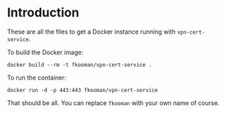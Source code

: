 # Introduction
These are all the files to get a Docker instance running with 
`vpn-cert-service`.

To build the Docker image:

    docker build --rm -t fkooman/vpn-cert-service .

To run the container:

    docker run -d -p 443:443 fkooman/vpn-cert-service

That should be all. You can replace `fkooman` with your own name of course.
